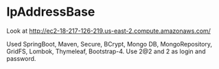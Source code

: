 # IpAddressBase
Look at http://ec2-18-217-126-219.us-east-2.compute.amazonaws.com/

Used SpringBoot, Maven, Secure, BCrypt, Mongo DB, MongoRepository, GridFS, Lombok, Thymeleaf, Bootstrap-4.
Use 2@2 and 2 as login and password.
